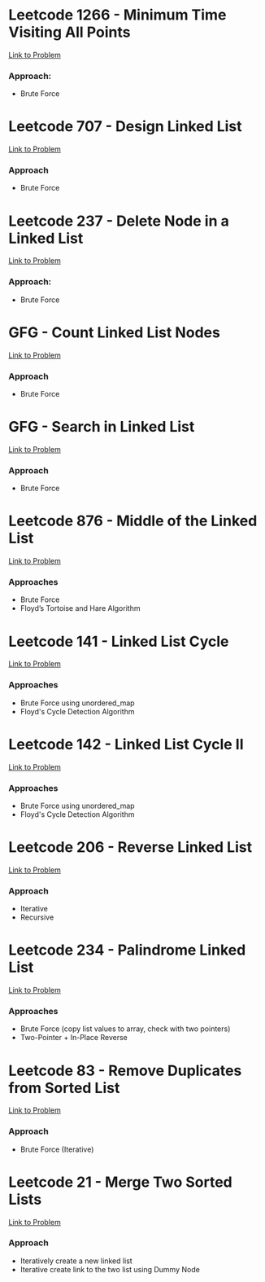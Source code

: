 # Leetcode 1266 - Minimum Time Visiting All Points  
[Link to Problem](https://leetcode.com/problems/minimum-time-visiting-all-points/)  
### Approach:
- Brute Force

# Leetcode 707 - Design Linked List  
[Link to Problem](https://leetcode.com/problems/design-linked-list/description/)  
### Approach
- Brute Force

# Leetcode 237 - Delete Node in a Linked List  
[Link to Problem](https://leetcode.com/problems/delete-node-in-a-linked-list/)  
### Approach:
- Brute Force

# GFG - Count Linked List Nodes  
[Link to Problem](https://www.geeksforgeeks.org/problems/count-nodes-of-linked-list/0)  
### Approach
- Brute Force

# GFG - Search in Linked List  
[Link to Problem](https://www.geeksforgeeks.org/problems/search-in-linked-list-1664434326/0)  
### Approach
- Brute Force

# Leetcode 876 - Middle of the Linked List  
[Link to Problem](https://leetcode.com/problems/middle-of-the-linked-list/)  
### Approaches
- Brute Force  
- Floyd’s Tortoise and Hare Algorithm

# Leetcode 141 - Linked List Cycle  
[Link to Problem](https://leetcode.com/problems/linked-list-cycle/description/)  
### Approaches
- Brute Force using unordered_map  
- Floyd's Cycle Detection Algorithm

# Leetcode 142 - Linked List Cycle II  
[Link to Problem](https://leetcode.com/problems/linked-list-cycle-ii/)  
### Approaches
- Brute Force using unordered_map  
- Floyd's Cycle Detection Algorithm

# Leetcode 206 - Reverse Linked List  
[Link to Problem](https://leetcode.com/problems/reverse-linked-list/description/)  
### Approach
- Iterative  
- Recursive  

# Leetcode 234 - Palindrome Linked List  
[Link to Problem](https://leetcode.com/problems/palindrome-linked-list/)  
### Approaches
- Brute Force (copy list values to array, check with two pointers)
- Two-Pointer + In-Place Reverse

# Leetcode 83 - Remove Duplicates from Sorted List
[Link to Problem](https://leetcode.com/problems/remove-duplicates-from-sorted-list/description/)
### Approach
- Brute Force (Iterative)

# Leetcode 21 - Merge Two Sorted Lists
[Link to Problem](https://leetcode.com/problems/merge-two-sorted-lists/description/)
### Approach
- Iteratively create a new linked list
- Iterative create link to the two list using Dummy Node
 
